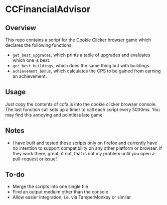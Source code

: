 # CCFinancialAdvisor
## Overview
This repo contains a script for the [Cookie Clicker](https://orteil.dashnet.org/cookieclicker/) browser game which declares the following functions:

 * `get_best_upgrades`, which prints a table of upgrades and evaluates which one is best.
 * `get_best_buildings`, which does the same thing but with buildings.
 * `achievement_bonus`, which calculates the CPS to be gained from earning an achievement. 
 
## Usage

Just copy the contents of ccfa.js into the cookie clicker browser console. The last function call sets up a timer to call each script every 5000ms. You may find this annoying and pointless late game.

## Notes  

 * I have built and tested these scripts only on firefox and currently have no intention to support compatibility on any other platform or browser. If they work there, great; if not, that is not my problem until you open a pull-request or issue!
 
## To-do  

 * Merge the scripts into one single file 
 * Find an output medium other than the console
 * Allow easier integration, i.e. via TamperMonkey or similar
